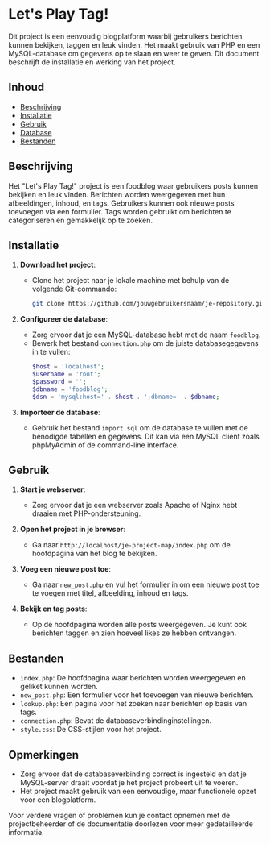 # Let's Play Tag!

Dit project is een eenvoudig blogplatform waarbij gebruikers berichten kunnen bekijken, taggen en leuk vinden. Het maakt gebruik van PHP en een MySQL-database om gegevens op te slaan en weer te geven. Dit document beschrijft de installatie en werking van het project.

## Inhoud

- [Beschrijving](#beschrijving)
- [Installatie](#installatie)
- [Gebruik](#gebruik)
- [Database](#database)
- [Bestanden](#bestanden)

## Beschrijving

Het "Let's Play Tag!" project is een foodblog waar gebruikers posts kunnen bekijken en leuk vinden. Berichten worden weergegeven met hun afbeeldingen, inhoud, en tags. Gebruikers kunnen ook nieuwe posts toevoegen via een formulier. Tags worden gebruikt om berichten te categoriseren en gemakkelijk op te zoeken.

## Installatie

1. **Download het project**:
   - Clone het project naar je lokale machine met behulp van de volgende Git-commando:
     ```bash
     git clone https://github.com/jouwgebruikersnaam/je-repository.git
     ```

2. **Configureer de database**:
   - Zorg ervoor dat je een MySQL-database hebt met de naam `foodblog`.
   - Bewerk het bestand `connection.php` om de juiste databasegegevens in te vullen:
     ```php
     $host = 'localhost';
     $username = 'root';
     $password = '';
     $dbname = 'foodblog';
     $dsn = 'mysql:host=' . $host . ';dbname=' . $dbname;
     ```

3. **Importeer de database**:
   - Gebruik het bestand `import.sql` om de database te vullen met de benodigde tabellen en gegevens. Dit kan via een MySQL client zoals phpMyAdmin of de command-line interface.

## Gebruik

1. **Start je webserver**:
   - Zorg ervoor dat je een webserver zoals Apache of Nginx hebt draaien met PHP-ondersteuning.

2. **Open het project in je browser**:
   - Ga naar `http://localhost/je-project-map/index.php` om de hoofdpagina van het blog te bekijken.

3. **Voeg een nieuwe post toe**:
   - Ga naar `new_post.php` en vul het formulier in om een nieuwe post toe te voegen met titel, afbeelding, inhoud en tags.

4. **Bekijk en tag posts**:
   - Op de hoofdpagina worden alle posts weergegeven. Je kunt ook berichten taggen en zien hoeveel likes ze hebben ontvangen.

## Bestanden

- `index.php`: De hoofdpagina waar berichten worden weergegeven en geliket kunnen worden.
- `new_post.php`: Een formulier voor het toevoegen van nieuwe berichten.
- `lookup.php`: Een pagina voor het zoeken naar berichten op basis van tags.
- `connection.php`: Bevat de databaseverbindinginstellingen.
- `style.css`: De CSS-stijlen voor het project.

## Opmerkingen

- Zorg ervoor dat de databaseverbinding correct is ingesteld en dat je MySQL-server draait voordat je het project probeert uit te voeren.
- Het project maakt gebruik van een eenvoudige, maar functionele opzet voor een blogplatform.

Voor verdere vragen of problemen kun je contact opnemen met de projectbeheerder of de documentatie doorlezen voor meer gedetailleerde informatie.
